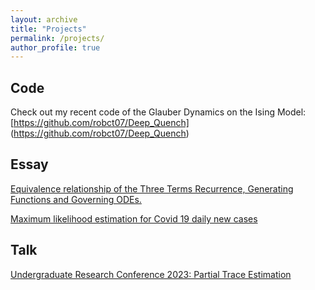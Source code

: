 ```yaml
---
layout: archive
title: "Projects"
permalink: /projects/
author_profile: true
---
```

## Code
Check out my recent code of the Glauber Dynamics on the Ising Model: [https://github.com/robct07/Deep_Quench] (https://github.com/robct07/Deep_Quench)

## Essay
[Equivalence relationship of the Three Terms Recurrence, Generating Functions and Governing ODEs.](https://robct07.github.io/files/Exploring_ODE_Project.pdf)

[Maximum likelihood estimation for Covid 19 daily new cases](https://robct07.github.io/files/Statistics_Final_Project__Written_Report.pdf)

## Talk
[Undergraduate Research Conference 2023: Partial Trace Estimation](https://robct07.github.io/files/URC_Presentation_Partial_Trace_Estimation.pdf)